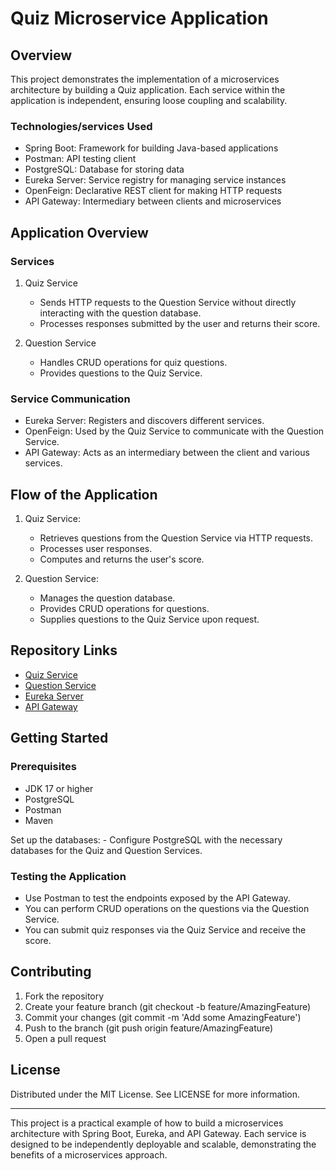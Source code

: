 # Quiz Microservice Application

## Overview

This project demonstrates the implementation of a microservices architecture by building a Quiz application. Each service within the application is independent, ensuring loose coupling and scalability.

### Technologies/services  Used

- Spring Boot: Framework for building Java-based applications
- Postman: API testing client
- PostgreSQL: Database for storing data
- Eureka Server: Service registry for managing service instances
- OpenFeign: Declarative REST client for making HTTP requests
- API Gateway: Intermediary between clients and microservices

## Application Overview

### Services

1. Quiz Service
    - Sends HTTP requests to the Question Service without directly interacting with the question database.
    - Processes responses submitted by the user and returns their score.
    
2. Question Service
    - Handles CRUD operations for quiz questions.
    - Provides questions to the Quiz Service.

### Service Communication

- Eureka Server: Registers and discovers different services.
- OpenFeign: Used by the Quiz Service to communicate with the Question Service.
- API Gateway: Acts as an intermediary between the client and various services.

## Flow of the Application

1. Quiz Service:
    - Retrieves questions from the Question Service via HTTP requests.
    - Processes user responses.
    - Computes and returns the user's score.

2. Question Service:
    - Manages the question database.
    - Provides CRUD operations for questions.
    - Supplies questions to the Quiz Service upon request.

## Repository Links

- [Quiz Service](https://github.com/Bilibri23/QuizService.git)
- [Question Service](https://github.com/Bilibri23/QuestionService.git)
- [Eureka Server](https://github.com/Bilibri23/Service-registry.git)
- [API Gateway](https://github.com/Bilibri23/api-gateway.git)

## Getting Started

### Prerequisites

- JDK 17 or higher
- PostgreSQL
- Postman
- Maven


Set up the databases:
    - Configure PostgreSQL with the necessary databases for the Quiz and Question Services.

### Testing the Application

- Use Postman to test the endpoints exposed by the API Gateway.
- You can perform CRUD operations on the questions via the Question Service.
- You can submit quiz responses via the Quiz Service and receive the score.

## Contributing

1. Fork the repository
2. Create your feature branch (git checkout -b feature/AmazingFeature)
3. Commit your changes (git commit -m 'Add some AmazingFeature')
4. Push to the branch (git push origin feature/AmazingFeature)
5. Open a pull request

## License

Distributed under the MIT License. See LICENSE for more information.

---

This project is a practical example of how to build a microservices architecture with Spring Boot, Eureka, and API Gateway. Each service is designed to be independently deployable and scalable, demonstrating the benefits of a microservices approach.
 
